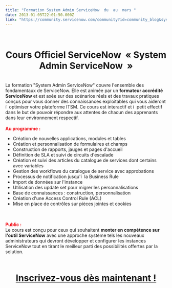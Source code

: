 ```yaml
---
title: "Formation System Admin ServiceNow  du  au  mars "
date: 2013-01-05T22:01:50.000Z
link: "https://community.servicenow.com/community?id=community_blog&sys_id=a51e226ddbd0dbc01dcaf3231f96190b"
---
```

<p>&nbsp;<br /><center><h1>Cours Officiel&nbsp;<strong>ServiceNow</strong>&nbsp; «&nbsp;System Admin ServiceNow&nbsp; »</h1></center><br />La formation "System Admin ServiceNow" couvre l'ensemble des fondamentaux de ServiceNow. Elle est animée par un <strong>formateur accrédité ServiceNow</strong> et est axée sur des scénarios réels et des travaux pratiques conçus pour vous donner des connaissances exploitables qui vous aideront í  optimiser votre plateforme ITSM. Ce cours est interactif et í  petit effectif dans le but de pouvoir répondre aux attentes de chacun des apprenants dans leur environnement respectif.<br /><br /><b><span style="color: #f20c15;">Au programme :</span></b><br /><ul><li>Création de nouvelles applications, modules et tables</li><li>Création et personnalisation de formulaires et champs</li><li>Construction de rapports, jauges et pages d'accueil</li><li>Définition de SLA et suivi de circuits d'escalade</li><li>Création et suivi des articles du catalogue de services dont certains avec variables</li><li>Gestion des workflows du catalogue de service avec approbations</li><li>Processus de notification jusqu'í  la Business Rule</li><li>Import de données sur l'instance</li><li>Utilisation des update set pour migrer les personnalisations</li><li>Base de connaissances : construction, personnalisation</li><li>Création d'une Access Control Rule (ACL)</li><li>Mise en place de contrôles sur pièces jointes et cookies</li></ul><br /><br /><b><span style="color: #f20c15;">Public :</span></b><br />Le cours est conçu pour ceux qui souhaitent <strong>monter en compétence sur l'outil ServiceNow</strong> avec une approche système tels les nouveaux administrateurs qui devront développer et configurer les instances ServiceNow tout en tirant le meilleur parti des possibilités offertes par la solution.<br /><br /><center><h1><b><a href='http://www.imakumo.fr/cours-system-admin-servicenow-du-27-au-29-mars-2013/'>Inscrivez-vous dès maintenant !</a></b></h1></center></p>